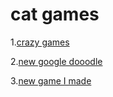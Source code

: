 # cat games
1.[crazy games](https://www.crazygames.com/t/cat)

2.[new google dooodle](https://www.google.com/doodles/doodle-champion-island-games-july-25)

3.[new game I made](https://scratch.mit.edu/projects/555993992/)
